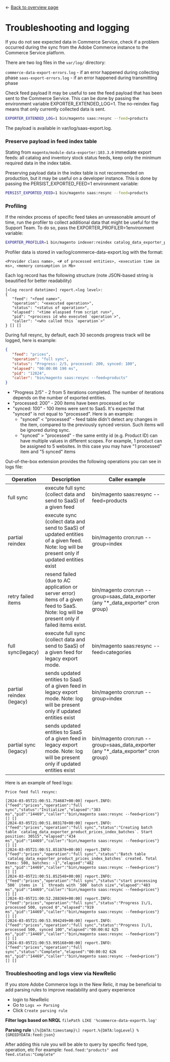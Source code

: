 <- [Back to overview page](commerce-data-export-overview.md)

# Troubleshooting and logging
If you do not see expected data in Commerce Service, check if a problem occurred during the sync from the Adobe Commerce instance to the Commerce Service platform.

There are two log files in the `var/log/` directory:

`commerce-data-export-errors.log` - if an error happened during collecting phase
`saas-export-errors.log` - if an error happened during transmitting phase

Check feed payload
It may be useful to see the feed payload that has been sent to the Commerce Service. This can be done by passing the environment variable EXPORTER_EXTENDED_LOG=1. The no-reindex flag means that only currently collected data is sent.

``` bash
EXPORTER_EXTENDED_LOG=1 bin/magento saas:resync --feed=products
```
The payload is available in var/log/saas-export.log.

### Preserve payload in feed index table
Stating from `magento/module-data-exporter:103.3.0` immediate export feeds: all catalog and inventory stock status feeds, keep only the minimum required data in the index table.

Preserving payload data in the index table is not recommended on production, but it may be useful on a developer instance. This is done by passing the PERSIST_EXPORTED_FEED=1 environment variable:

``` bash
PERSIST_EXPORTED_FEED=1 bin/magento saas:resync --feed=products
```

### Profiling
If the reindex process of specific feed takes an unreasonable amount of time, run the profiler to collect additional data that might be useful for the Support Team. To do so, pass the EXPORTER_PROFILER=1environment variable:

``` bash
EXPORTER_PROFILER=1 bin/magento indexer:reindex catalog_data_exporter_products
```
Profiler data is stored in var/log/commerce-data-export.log with the format:

``` log 
<Provider class name>, <# of processed entities>, <execution time im ms>, <memory consumption in Mb>
```

Each log record has the following structure (note JSON-based string is beautified for better readability)

```log
[<log record datetime>] report.<log level>:
{
   "feed": "<feed name>",
   "operation": "<executed operation>",
   "status": "<status of operation>",
   "elapsed": "<time elaspsed from script run>",
   "pid": "<proccess id who executed `operation`>",
   "caller": "<who called this `operation`>"
} [] []
```


During full resync, by default, each 30 seconds progress track will be logged, here is example:

```json
{
   "feed": "prices",
   "operation": "full sync",
   "status": "Progress: 2/5, processed: 200, synced: 100",
   "elapsed": "00:00:00 190 ms",
   "pid": "12824",
   "caller": "bin/magento saas:resync --feed=products"
}
```
- "Progress 2/5" - 2 from 5 iterations completed. The number of iterations depends on the number of exported entities.
- "processed: 200" - 200 items have been processed so far
- "synced: 100" - 100 items were sent to SaaS. It's expected that "synced" is not equal to "processed". Here is an example:
    - "synced" < "processed" - feed table didn't detect any changes in the item, compared to the previously synced version. Such items will be ignored during sync.
    - "synced" > "processed"  - the same entity id (e.g. Product ID) can have multiple values in different scopes. For example, 1 product can be assigned to 5 websites. In this case you may have "1 processed" item and "5 synced" items

Out-of-the-box extension provides the following operations you can see in logs file:

| Operation                  | Description                                                                                                                                 | Caller example                                                                       |
|----------------------------|---------------------------------------------------------------------------------------------------------------------------------------------|--------------------------------------------------------------------------------------|
| full sync                  | execute full sync (collect data and send to SaaS) of a given feed                                                                           | bin/magento saas:resync --feed=products                                              |
| partial reindex            | execute sync (collect data and send to SaaS) of updated entities of a given feed. Note: log will be present only if updated entities exist  | bin/magento cron:run --group=index                                                   |
| retry failed items         | resend failed (due to AC application or server error) items of a given feed to SaaS. Note: log will be present only if failed items exist.  | bin/magento cron:run --group=saas_data_exporter  (any "*_data_exporter" cron group)  |
| full sync(legacy)          | execute full sync (collect data and send to SaaS) of a given feed for legacy export mode.                                                   | bin/magento saas:resync --feed=categories                                            |
| partial reindex (legacy)   | sends updated entities to SaaS of a given feed in legacy export mode. Note: log will be present only if updated entities exist              | bin/magento cron:run --group=index                                                   |
| partial sync (legacy)      | sends updated entities to SaaS of a given feed in legacy export mode. Note: log will be present only if updated entities exist              | bin/magento cron:run --group=saas_data_exporter (any "*_data_exporter" cron group)   |

Here is an example of feed logs:
```log
Price feed full resync:

[2024-03-05T21:00:51.754687+00:00] report.INFO: {"feed":"prices","operation":"full sync","status":"Initialize","elapsed":"383 ms","pid":"14469","caller":"bin\/magento saas:resync --feed=prices"} [] []
[2024-03-05T21:00:51.803178+00:00] report.INFO: {"feed":"prices","operation":"full sync","status":"Creating batch table `catalog_data_exporter_product_prices_index_batches`. Start position: 30515","elapsed":"434 ms","pid":"14469","caller":"bin\/magento saas:resync --feed=prices"} [] []
[2024-03-05T21:00:51.851878+00:00] report.INFO: {"feed":"prices","operation":"full sync","status":"Batch table `catalog_data_exporter_product_prices_index_batches` created. Total Items: 500, batches: ~1","elapsed":"482 ms","pid":"14469","caller":"bin\/magento saas:resync --feed=prices"} [] []
[2024-03-05T21:00:51.852548+00:00] report.INFO: {"feed":"prices","operation":"full sync","status":"start processing `500` items in `1` threads with `500` batch size","elapsed":"483 ms","pid":"14469","caller":"bin\/magento saas:resync --feed=prices"} [] []
[2024-03-05T21:00:52.288369+00:00] report.INFO: {"feed":"prices","operation":"full sync","status":"Progress 1\/1, processed 500, synced 0","elapsed":"919 ms","pid":"14469","caller":"bin\/magento saas:resync --feed=prices"} [] []
[2024-03-05T21:00:53.994249+00:00] report.INFO: {"feed":"prices","operation":"full sync","status":"Progress 1\/1, processed 500, synced 100","elapsed":"00:00:02 625 ms","pid":"14469","caller":"bin\/magento saas:resync --feed=prices"} [] []
[2024-03-05T21:00:53.995168+00:00] report.INFO: {"feed":"prices","operation":"full sync","status":"Complete","elapsed":"00:00:02 626 ms","pid":"14469","caller":"bin\/magento saas:resync --feed=prices"} [] []
```

### Troubleshooting and logs view via NewRelic
If you store Adobe Commerce logs in the New Relic, it may be beneficial to add parsing rules to improve readability and query experience

- login to NewRelic
- Go to `Logs => Parsing`
- Click `Create parsing rule`


**Filter logs based on NRQL**
`filePath LIKE '%commerce-data-export%.log'`

**Parsing rule**
`\[%{DATA:timestamp}\] report.%{DATA:logLevel} %{GREEDYDATA:feed:json}`

After adding this rule you will be able to query by specific feed type, operation, etc
For example:
`feed.feed:"products" and feed.status:"Complete"`